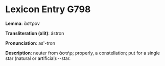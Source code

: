 # Lexicon Entry G798

**Lemma**: ἄστρον

**Transliteration (xlit)**: ástron

**Pronunciation**: as'-tron

**Description**:
neuter from ἀστήρ; properly, a constellation; put for a single star (natural or artificial):--star.
